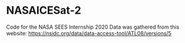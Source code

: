 # NASAICESat-2

Code for the NASA SEES Internship 2020
Data was gathered from this website: https://nsidc.org/data/data-access-tool/ATL08/versions/5
